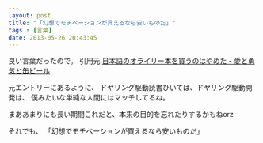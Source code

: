 ```yaml
---
layout: post
title: "「幻想でモチベーションが買えるなら安いものだ」"
tags : [言葉]
date: 2013-05-26 20:43:45
---
```




良い言葉だったので。
引用元
[日本語のオライリー本を買うのはやめた - 愛と勇気と缶ビール](http://d.hatena.ne.jp/zentoo/20121028/1351416149)


元エントリーにあるように、
ドヤリング駆動読書ひいては、ドヤリング駆動開発は、
僕みたいな単純な人間にはマッチしてるね。

まああまりにも長い期間これだと、本来の目的を忘れたりするかもねorz

それでも、
「幻想でモチベーションが買えるなら安いものだ」



